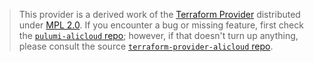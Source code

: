 > This provider is a derived work of the [Terraform Provider](https://github.com/gunnerliu/terraform-provider-alicloud)
> distributed under [MPL 2.0](https://www.mozilla.org/en-US/MPL/2.0/). If you encounter a bug or missing feature,
> first check the [`pulumi-alicloud` repo](https://github.com/pulumi/pulumi-alicloud/issues); however, if that doesn't turn up anything,
> please consult the source [`terraform-provider-alicloud` repo](https://github.com/gunnerliu/terraform-provider-alicloud/issues).